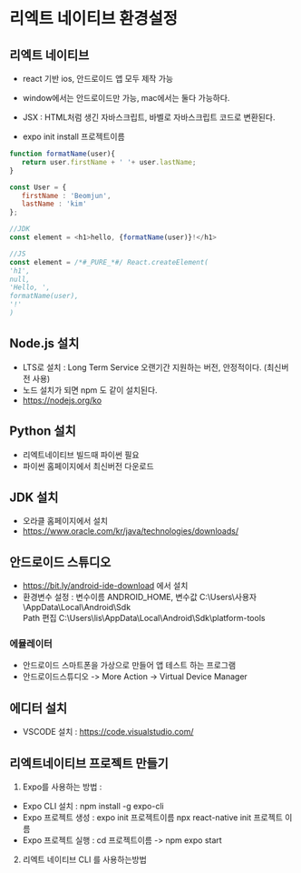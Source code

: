 # 리엑트 네이티브 환경설정
## 리엑트 네이티브 
- react 기반 ios, 안드로이드 앱 모두 제작 가능
- window에서는 안드로이드만 가능, mac에서는 둘다 가능하다.
- JSX : HTML처럼 생긴 자바스크립트, 바벨로 자바스크립트 코드로 변환된다.

- expo init install 프로젝트이름

```js
function formatName(user){
   return user.firstName + ' '+ user.lastName;
}

const User = {
   firstName : 'Beomjun',
   lastName : 'kim'
};

//JDK
const element = <h1>hello, {formatName(user)}!</h1>

//JS
const element = /*#_PURE_*#/ React.createElement(
'h1',
null,
'Hello, ',
formatName(user),
'!'
)
```

## Node.js 설치
- LTS로 설치 : Long Term Service 오랜기간 지원하는 버전, 안정적이다. (최신버전 사용)
- 노드 설치가 되면 npm 도 같이 설치된다.
- https://nodejs.org/ko

## Python 설치
- 리엑트네이티브 빌드때 파이썬 필요
- 파이썬 홈페이지에서 최신버전 다운로드

## JDK 설치 
- 오라클 홈페이지에서 설치
- https://www.oracle.com/kr/java/technologies/downloads/

## 안드로이드 스튜디오
- https://bit.ly/android-ide-download 에서 설치
- 환경변수 설정 : 변수이름 ANDROID_HOME, 변수값 C:\Users\사용자\AppData\Local\Android\Sdk
 <br/> Path 편집 C:\Users\lis\AppData\Local\Android\Sdk\platform-tools

### 에뮬레이터
- 안드로이드 스마트폰을 가상으로 만들어 앱 테스트 하는 프로그램
- 안드로이드스튜디오 -> More Action -> Virtual Device Manager

## 에디터 설치
- VSCODE 설치 : https://code.visualstudio.com/

## 리엑트네이티브 프로젝트 만들기
 
1. Expo를 사용하는 방법 : 
 - Expo CLI 설치 : npm install -g expo-cli 
 - Expo 프로젝트 생성 : expo init 프로젝트이름   npx react-native init 프로젝트 이름
 - Expo 프로젝트 실행 : cd 프로젝트이름 -> npm expo start 
2. 리엑트 네이티브 CLI 를 사용하는방법
